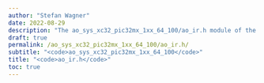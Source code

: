 ```yaml
---
author: "Stefan Wagner"
date: 2022-08-29
description: "The ao_sys_xc32_pic32mx_1xx_64_100/ao_ir.h module of the ao real-time operating system."
draft: true
permalink: /ao_sys_xc32_pic32mx_1xx_64_100/ao_ir.h/ 
subtitle: "<code>ao_sys_xc32_pic32mx_1xx_64_100</code>"
title: "<code>ao_ir.h</code>"
toc: true
---
```


